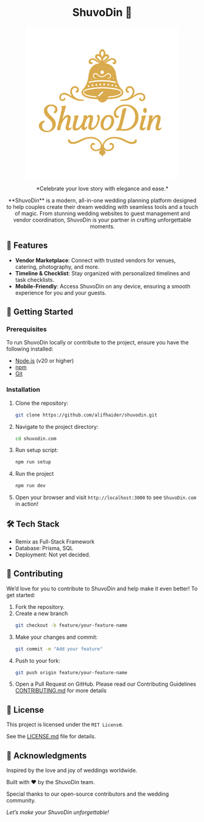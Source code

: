 <div align="center">
<h1 align="center"> ShuvoDin 💍</h1>

<img src="https://github.com/alifhaider/shuvodin.com/blob/main/public/img/logo.png" width="400" height="auto" alt="shuvodin banner" /> 
<p align="center">
*Celebrate your love story with elegance and ease.*
</p>
**ShuvoDin** is a modern, all-in-one wedding planning platform designed to help couples create their dream wedding with seamless tools and a touch of magic. From stunning wedding websites to guest management and vendor coordination, ShuvoDin is your partner in crafting unforgettable moments.
</div>



## 🌟 Features

- **Vendor Marketplace**: Connect with trusted vendors for venues, catering, photography, and more.
- **Timeline & Checklist**: Stay organized with personalized timelines and task checklists.
- **Mobile-Friendly**: Access ShuvoDin on any device, ensuring a smooth experience for you and your guests.

## 🚀 Getting Started

### Prerequisites
To run ShuvoDin locally or contribute to the project, ensure you have the following installed:
- [Node.js](https://nodejs.org/) (v20 or higher)
- [npm](https://www.npmjs.com/)
- [Git](https://git-scm.com/)

### Installation
1. Clone the repository:
   ```bash
   git clone https://github.com/alifhaider/shuvodin.git
   ```
2. Navigate to the project directory:
   ```bash
   cd shuvodin.com
   ```
3. Run setup script:
   ```bash
   npm run setup
   ```
4. Run the project
   ```bash
   npm run dev
   ```
5. Open your browser and visit `http://localhost:3000` to see `ShuvoDin.com` in action!

## 🛠️ Tech Stack

- Remix as Full-Stack Framework
- Database: Prisma, SQL
- Deployment: Not yet decided.

## 🤝 Contributing

We’d love for you to contribute to ShuvoDin and help make it even better! To get started:
1. Fork the repository.
2. Create a new branch
   ```bash
   git checkout -b feature/your-feature-name
   ```
3. Make your changes and commit:
   ```bash
   git commit -m "Add your feature"
   ```
4. Push to your fork:
   ```bash
   git push origin feature/your-feature-name
   ```
5. Open a Pull Request on GitHub.
Please read our Contributing Guidelines [CONTRIBUTING.md](https://github.com/alifhaider/shuvodin.com/CONTRIBUTING.md) for more details

## 🪪 License

This project is licensed under the `MIT Licens`e. 

See the [LICENSE.md](https://github.com/alifhaider/shuvodin.com/LICENSE.md) file for details.

## 🙏 Acknowledgments

Inspired by the love and joy of weddings worldwide.

Built with ❤️ by the ShuvoDin team.

Special thanks to our open-source contributors and the wedding community.

*Let’s make your ShuvoDin unforgettable!*




